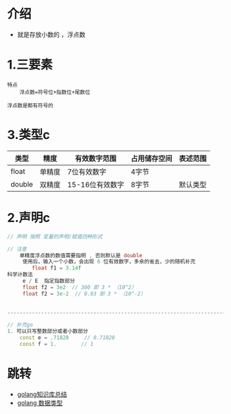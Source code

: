 



# 介绍

* 就是存放小数的 ，浮点数

# 1.三要素

```
特点
	浮点数=符号位+指数位+尾数位

浮点数是都有符号的
```



# 3.类型c

| 类型   | 精度   | 有效数字范围    | 占用储存空间 | 表述范围 |
| ------ | ------ | --------------- | ------------ | -------- |
| float  | 单精度 | 7位有效数字     | 4字节        |          |
| double | 双精度 | 15-16位有效数字 | 8字节        | 默认类型 |



# 2.声明c

```c++
// 声明 按照 变量的声明/赋值四种形式

// 注意
	单精度浮点数的数值需要指明 , 否则默认是 double
     使用后，输入一个小数，会出现 6 位有效数字，多余的省去，少的随机补充
		float f1 = 3.14f
科学计数法
     e / E  指定指数部分
     float f2 = 3e2  // 300 即 3 * （10^2）
     float f2 = 3e-2  // 0.03 即 3 * （10^-2）
     	

-------------------------------------------------------------------------

// 补充go
1. 可以只写整数部分或者小数部分
	const e = .71828     // 0.71828
	const f = 1.		// 1

```





# 跳转

* [golang知识库总结](https://www.cnblogs.com/shulei/p/13426361.html)
* [golang 数据类型](https://www.cnblogs.com/shulei/p/13425813.html)